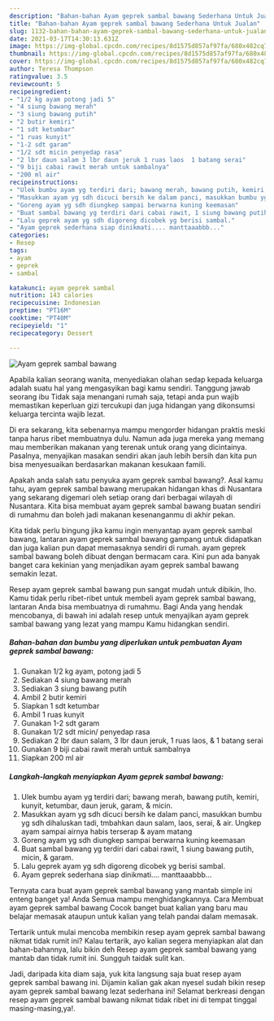 ```yaml
---
description: "Bahan-bahan Ayam geprek sambal bawang Sederhana Untuk Jualan"
title: "Bahan-bahan Ayam geprek sambal bawang Sederhana Untuk Jualan"
slug: 1132-bahan-bahan-ayam-geprek-sambal-bawang-sederhana-untuk-jualan
date: 2021-03-17T14:30:13.631Z
image: https://img-global.cpcdn.com/recipes/8d1575d857af97fa/680x482cq70/ayam-geprek-sambal-bawang-foto-resep-utama.jpg
thumbnail: https://img-global.cpcdn.com/recipes/8d1575d857af97fa/680x482cq70/ayam-geprek-sambal-bawang-foto-resep-utama.jpg
cover: https://img-global.cpcdn.com/recipes/8d1575d857af97fa/680x482cq70/ayam-geprek-sambal-bawang-foto-resep-utama.jpg
author: Teresa Thompson
ratingvalue: 3.5
reviewcount: 5
recipeingredient:
- "1/2 kg ayam potong jadi 5"
- "4 siung bawang merah"
- "3 siung bawang putih"
- "2 butir kemiri"
- "1 sdt ketumbar"
- "1 ruas kunyit"
- "1-2 sdt garam"
- "1/2 sdt micin penyedap rasa"
- "2 lbr daun salam 3 lbr daun jeruk 1 ruas laos  1 batang serai"
- "9 biji cabai rawit merah untuk sambalnya"
- "200 ml air"
recipeinstructions:
- "Ulek bumbu ayam yg terdiri dari; bawang merah, bawang putih, kemiri, kunyit, ketumbar, daun jeruk, garam, &amp; micin."
- "Masukkan ayam yg sdh dicuci bersih ke dalam panci, masukkan bumbu yg sdh dihaluskan tadi, tmbahkan daun salam, laos, serai, &amp; air. Ungkep ayam sampai airnya habis terserap &amp; ayam matang"
- "Goreng ayam yg sdh diungkep sampai berwarna kuning keemasan"
- "Buat sambal bawang yg terdiri dari cabai rawit, 1 siung bawang putih, micin, &amp; garam."
- "Lalu geprek ayam yg sdh digoreng dicobek yg berisi sambal."
- "Ayam geprek sederhana siap dinikmati.... manttaaabbb..."
categories:
- Resep
tags:
- ayam
- geprek
- sambal

katakunci: ayam geprek sambal 
nutrition: 143 calories
recipecuisine: Indonesian
preptime: "PT16M"
cooktime: "PT40M"
recipeyield: "1"
recipecategory: Dessert

---
```



![Ayam geprek sambal bawang](https://img-global.cpcdn.com/recipes/8d1575d857af97fa/680x482cq70/ayam-geprek-sambal-bawang-foto-resep-utama.jpg)

Apabila kalian seorang wanita, menyediakan olahan sedap kepada keluarga adalah suatu hal yang mengasyikan bagi kamu sendiri. Tanggung jawab seorang ibu Tidak saja menangani rumah saja, tetapi anda pun wajib memastikan keperluan gizi tercukupi dan juga hidangan yang dikonsumsi keluarga tercinta wajib lezat.

Di era  sekarang, kita sebenarnya mampu mengorder hidangan praktis meski tanpa harus ribet membuatnya dulu. Namun ada juga mereka yang memang mau memberikan makanan yang terenak untuk orang yang dicintainya. Pasalnya, menyajikan masakan sendiri akan jauh lebih bersih dan kita pun bisa menyesuaikan berdasarkan makanan kesukaan famili. 



Apakah anda salah satu penyuka ayam geprek sambal bawang?. Asal kamu tahu, ayam geprek sambal bawang merupakan hidangan khas di Nusantara yang sekarang digemari oleh setiap orang dari berbagai wilayah di Nusantara. Kita bisa membuat ayam geprek sambal bawang buatan sendiri di rumahmu dan boleh jadi makanan kesenanganmu di akhir pekan.

Kita tidak perlu bingung jika kamu ingin menyantap ayam geprek sambal bawang, lantaran ayam geprek sambal bawang gampang untuk didapatkan dan juga kalian pun dapat memasaknya sendiri di rumah. ayam geprek sambal bawang boleh dibuat dengan bermacam cara. Kini pun ada banyak banget cara kekinian yang menjadikan ayam geprek sambal bawang semakin lezat.

Resep ayam geprek sambal bawang pun sangat mudah untuk dibikin, lho. Kamu tidak perlu ribet-ribet untuk membeli ayam geprek sambal bawang, lantaran Anda bisa membuatnya di rumahmu. Bagi Anda yang hendak mencobanya, di bawah ini adalah resep untuk menyajikan ayam geprek sambal bawang yang lezat yang mampu Kamu hidangkan sendiri.

<!--inarticleads1-->

##### Bahan-bahan dan bumbu yang diperlukan untuk pembuatan Ayam geprek sambal bawang:

1. Gunakan 1/2 kg ayam, potong jadi 5
1. Sediakan 4 siung bawang merah
1. Sediakan 3 siung bawang putih
1. Ambil 2 butir kemiri
1. Siapkan 1 sdt ketumbar
1. Ambil 1 ruas kunyit
1. Gunakan 1-2 sdt garam
1. Gunakan 1/2 sdt micin/ penyedap rasa
1. Sediakan 2 lbr daun salam, 3 lbr daun jeruk, 1 ruas laos, &amp; 1 batang serai
1. Gunakan 9 biji cabai rawit merah untuk sambalnya
1. Siapkan 200 ml air




<!--inarticleads2-->

##### Langkah-langkah menyiapkan Ayam geprek sambal bawang:

1. Ulek bumbu ayam yg terdiri dari; bawang merah, bawang putih, kemiri, kunyit, ketumbar, daun jeruk, garam, &amp; micin.
1. Masukkan ayam yg sdh dicuci bersih ke dalam panci, masukkan bumbu yg sdh dihaluskan tadi, tmbahkan daun salam, laos, serai, &amp; air. Ungkep ayam sampai airnya habis terserap &amp; ayam matang
1. Goreng ayam yg sdh diungkep sampai berwarna kuning keemasan
1. Buat sambal bawang yg terdiri dari cabai rawit, 1 siung bawang putih, micin, &amp; garam.
1. Lalu geprek ayam yg sdh digoreng dicobek yg berisi sambal.
1. Ayam geprek sederhana siap dinikmati.... manttaaabbb...




Ternyata cara buat ayam geprek sambal bawang yang mantab simple ini enteng banget ya! Anda Semua mampu menghidangkannya. Cara Membuat ayam geprek sambal bawang Cocok banget buat kalian yang baru mau belajar memasak ataupun untuk kalian yang telah pandai dalam memasak.

Tertarik untuk mulai mencoba membikin resep ayam geprek sambal bawang nikmat tidak rumit ini? Kalau tertarik, ayo kalian segera menyiapkan alat dan bahan-bahannya, lalu bikin deh Resep ayam geprek sambal bawang yang mantab dan tidak rumit ini. Sungguh taidak sulit kan. 

Jadi, daripada kita diam saja, yuk kita langsung saja buat resep ayam geprek sambal bawang ini. Dijamin kalian gak akan nyesel sudah bikin resep ayam geprek sambal bawang lezat sederhana ini! Selamat berkreasi dengan resep ayam geprek sambal bawang nikmat tidak ribet ini di tempat tinggal masing-masing,ya!.

